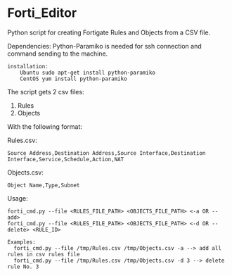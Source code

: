 # Forti_Editor
Python script for creating Fortigate Rules and Objects from a CSV file.

Dependencies: Python-Paramiko is needed for ssh connection and command sending to the machine.

    installation:
        Ubuntu sudo apt-get install python-paramiko
        CentOS yum install python-paramiko
    
The script gets 2 csv files:
  1. Rules
  2. Objects

With the following format:

Rules.csv:
  
    Source Address,Destination Address,Source Interface,Destination Interface,Service,Schedule,Action,NAT
  
Objects.csv:
  
    Object Name,Type,Subnet
  
Usage:

    forti_cmd.py --file <RULES_FILE_PATH> <OBJECTS_FILE_PATH> <-a OR --add>
    forti_cmd.py --file <RULES_FILE_PATH> <OBJECTS_FILE_PATH> <-d OR --delete> <RULE_ID>
    
    Examples:
      forti_cmd.py --file /tmp/Rules.csv /tmp/Objects.csv -a --> add all rules in csv rules file
      forti_cmd.py --file /tmp/Rules.csv /tmp/Objects.csv -d 3 --> delete rule No. 3

